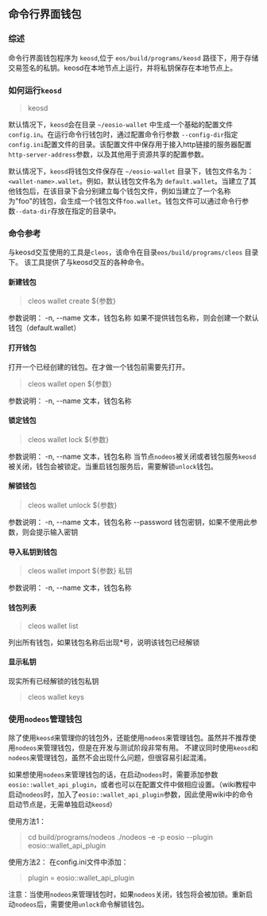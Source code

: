 ## 命令行界面钱包

### 综述
命令行界面钱包程序为 `keosd`,位于 `eos/build/programs/keosd` 路径下，用于存储交易签名的私钥。keosd在本地节点上运行，并将私钥保存在本地节点上。

<a name='keosd'></a>
### 如何运行`keosd`
> keosd

默认情况下，`keosd`会在目录 `~/eosio-wallet` 中生成一个基础的配置文件 `config.in`。在运行命令行钱包时，通过配置命令行参数 `--config-dir`指定`config.ini`配置文件的目录。该配置文件中保存用于接入http链接的服务器配置`http-server-address`参数，以及其他用于资源共享的配置参数。

默认情况下，`keosd`将钱包文件保存在 `~/eosio-wallet` 目录下，钱包文件名为：`<wallet-name>.wallet`。例如，默认钱包文件名为 `default.wallet`。当建立了其他钱包后，在该目录下会分别建立每个钱包文件，例如当建立了一个名称为"foo"的钱包，会生成一个钱包文件`foo.wallet`。钱包文件可以通过命令行参数`--data-dir`存放在指定的目录中。

### 命令参考
与keosd交互使用的工具是`cleos`，该命令在目录`eos/build/programs/cleos` 目录下。
该工具提供了与keosd交互的各种命令。

#### 新建钱包
> cleos wallet create ${参数}

参数说明：
-n, --name 文本，钱包名称
如果不提供钱包名称，则会创建一个默认钱包（default.wallet）


#### 打开钱包
打开一个已经创建的钱包。在才做一个钱包前需要先打开。
> cleos wallet open ${参数}

参数说明：
-n, --name 文本，钱包名称

#### 锁定钱包
> cleos wallet lock ${参数}

参数说明：
-n, --name 文本，钱包名称
当节点`nodeos`被关闭或者钱包服务`keosd`被关闭，钱包会被锁定。当重启钱包服务后，需要解锁`unlock`钱包。

#### 解锁钱包
> cleos wallet unlock ${参数}

参数说明：
-n, --name 文本，钱包名称
--password 钱包密钥，如果不使用此参数，则会提示输入密钥

#### 导入私钥到钱包
> cleos wallet import ${参数} 私钥

参数说明：
-n, --name 文本，钱包名称

#### 钱包列表
> cleos wallet list

列出所有钱包，如果钱包名称后出现*号，说明该钱包已经解锁

#### 显示私钥
现实所有已经解锁的钱包私钥
> cleos wallet keys


### 使用`nodeos`管理钱包
除了使用`keosd`来管理你的钱包外，还能使用`nodeos`来管理钱包。虽然并不推荐使用`nodeos`来管理钱包，但是在开发与测试阶段非常有用。
不建议同时使用`keosd`和`nodeos`来管理钱包，虽然不会出现什么问题，但很容易引起混淆。

如果想使用`nodeos`来管理钱包的话，在启动`nodeos`时，需要添加参数`eosio::wallet_api_plugin`，或者也可以在配置文件中做相应设置。（wiki教程中启动`nodeos`时，加入了`eosio::wallet_api_plugin`参数，因此使用wiki中的命令启动节点是，无需单独启动`keosd`）

使用方法1：
> cd build/programs/nodeos
> ./nodeos -e -p eosio --plugin eosio::wallet_api_plugin

使用方法2：
在config.ini文件中添加：
> plugin = eosio::wallet_api_plugin

注意：当使用`nodeos`来管理钱包时，如果`nodeos`关闭，钱包将会被加锁。重新启动`nodeos`后，需要使用`unlock`命令解锁钱包。
